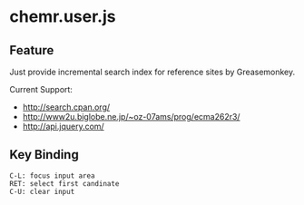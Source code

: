 
chemr.user.js
=============

## Feature ##

Just provide incremental search index for reference sites by Greasemonkey.

Current Support:

 * http://search.cpan.org/
 * http://www2u.biglobe.ne.jp/~oz-07ams/prog/ecma262r3/
 * http://api.jquery.com/

## Key Binding ##

	C-L: focus input area
	RET: select first candinate
	C-U: clear input

